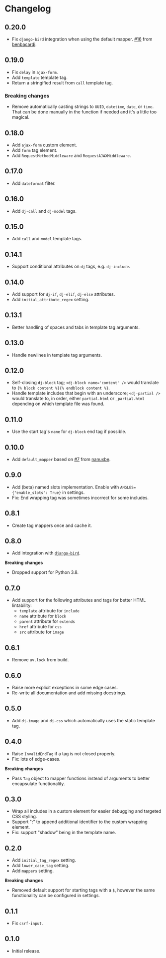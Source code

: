 # Changelog

## 0.20.0

- Fix `django-bird` integration when using the default mapper. [#16](https://github.com/adamghill/dj-angles/pull/16) from [benbacardi](https://github.com/benbacardi).

## 0.19.0

- Fix `delay` in `ajax-form`.
- Add `template` template tag.
- Return a stringified result from `call` template tag.

### Breaking changes

- Remove automatically casting strings to `UUID`, `datetime`, `date`, or `time`. That can be done manually in the function if needed and it's a little too magical.

## 0.18.0

- Add `ajax-form` custom element.
- Add `form` tag element.
- Add `RequestMethodMiddleware` and `RequestAJAXMiddleware`.

## 0.17.0

- Add `dateformat` filter.

## 0.16.0

- Add `dj-call` and `dj-model` tags.

## 0.15.0

- Add `call` and `model` template tags.

## 0.14.1

- Support conditional attributes on `dj` tags, e.g. `dj-include`.

## 0.14.0

- Add support for `dj-if`, `dj-elif`, `dj-else` attributes.
- Add `initial_attribute_regex` setting.

## 0.13.1

- Better handling of spaces and tabs in template tag arguments.

## 0.13.0

- Handle newlines in template tag arguments.

## 0.12.0

- Self-closing `dj-block` tag; `<dj-block name='content' />` would translate to `{% block content %}{% endblock content %}`.
- Handle template includes that begin with an underscore; `<dj-partial />` would translate to, in order, either `partial.html` or `_partial.html` depending on which template file was found.

## 0.11.0

- Use the start tag's `name` for `dj-block` end tag if possible.

## 0.10.0

- Add `default_mapper` based on [#7](https://github.com/adamghill/dj-angles/pull/7) from [nanuxbe](https://github.com/nanuxbe).

## 0.9.0

- Add (beta) named slots implementation. Enable with `ANGLES={"enable_slots": True}` in settings.
- Fix: End wrapping tag was sometimes incorrect for some includes.

## 0.8.1

- Create tag mappers once and cache it.

## 0.8.0

- Add integration with [`django-bird`](https://django-bird.readthedocs.io/).

**Breaking changes**

- Dropped support for Python 3.8.

## 0.7.0

- Add support for the following attributes and tags for better HTML lintability:
    - `template` attribute for `include`
    - `name` attribute for `block`
    - `parent` attribute for `extends`
    - `href` attribute for `css`
    - `src` attribute for `image`

## 0.6.1

- Remove `uv.lock` from build.

## 0.6.0

- Raise more explicit exceptions in some edge cases.
- Re-write all documentation and add missing docstrings.

## 0.5.0

- Add `dj-image` and `dj-css` which automatically uses the static template tag.

## 0.4.0

- Raise `InvalidEndTag` if a tag is not closed properly.
- Fix: lots of edge-cases.

**Breaking changes**

- Pass `Tag` object to mapper functions instead of arguments to better encapsulate functionality.

## 0.3.0

- Wrap all includes in a custom element for easier debugging and targeted CSS styling.
- Support ":" to append additional identifier to the custom wrapping element.
- Fix: support "shadow" being in the template name.

## 0.2.0

- Add `initial_tag_regex` setting.
- Add `lower_case_tag` setting.
- Add `mappers` setting.

**Breaking changes**

- Removed default support for starting tags with a `$`, however the same functionality can be configured in settings.

## 0.1.1

- Fix `csrf-input`.

## 0.1.0

- Initial release.
